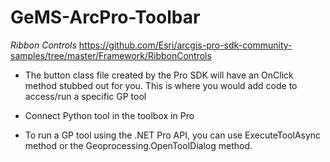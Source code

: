 # GeMS-ArcPro-Toolbar

*Ribbon Controls*
https://github.com/Esri/arcgis-pro-sdk-community-samples/tree/master/Framework/RibbonControls

  *  The button class file created by the Pro SDK will have an OnClick method stubbed out for you. This is where you would add code to access/run a specific GP tool 

  *  Connect Python tool in the toolbox in Pro

  *  To run a GP tool using the .NET Pro API, you can use ExecuteToolAsync method or the Geoprocessing.OpenToolDialog method. 
